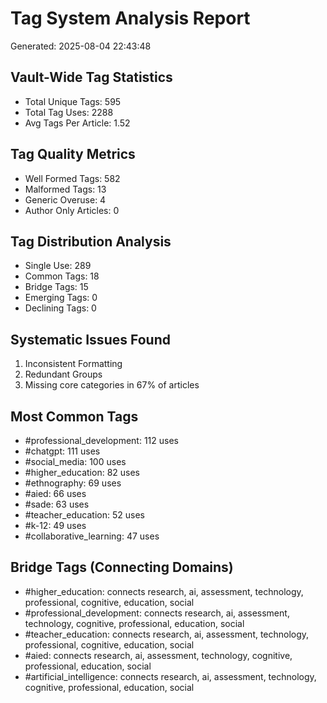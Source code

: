# Tag System Analysis Report
Generated: 2025-08-04 22:43:48

## Vault-Wide Tag Statistics
- Total Unique Tags: 595
- Total Tag Uses: 2288
- Avg Tags Per Article: 1.52

## Tag Quality Metrics
- Well Formed Tags: 582
- Malformed Tags: 13
- Generic Overuse: 4
- Author Only Articles: 0

## Tag Distribution Analysis
- Single Use: 289
- Common Tags: 18
- Bridge Tags: 15
- Emerging Tags: 0
- Declining Tags: 0

## Systematic Issues Found
1. Inconsistent Formatting
2. Redundant Groups
3. Missing core categories in 67% of articles

## Most Common Tags
- #professional_development: 112 uses
- #chatgpt: 111 uses
- #social_media: 100 uses
- #higher_education: 82 uses
- #ethnography: 69 uses
- #aied: 66 uses
- #sade: 63 uses
- #teacher_education: 52 uses
- #k-12: 49 uses
- #collaborative_learning: 47 uses

## Bridge Tags (Connecting Domains)
- #higher_education: connects research, ai, assessment, technology, professional, cognitive, education, social
- #professional_development: connects research, ai, assessment, technology, cognitive, professional, education, social
- #teacher_education: connects research, ai, assessment, technology, professional, cognitive, education, social
- #aied: connects research, ai, assessment, technology, cognitive, professional, education, social
- #artificial_intelligence: connects research, ai, assessment, technology, cognitive, professional, education, social
